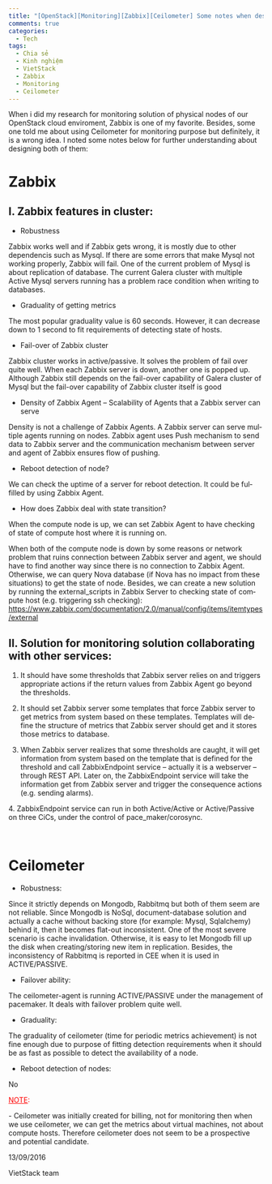 ```yaml
---
title: "[OpenStack][Monitoring][Zabbix][Ceilometer] Some notes when designing monitoring solution for OpenStack cloud"
comments: true
categories: 
  - Tech
tags: 
  - Chia sẻ
  - Kinh nghiệm
  - VietStack
  - Zabbix
  - Monitoring
  - Ceilometer
---
```

When i did my research for monitoring solution of physical nodes of our OpenStack cloud enviroment, Zabbix is one of my favorite. Besides, some one told me about using Ceilometer for monitoring purpose but definitely, it is a wrong idea. I noted some notes below for further understanding about designing both of them:

<h1>Zabbix</h1>

<h2>I. Zabbix features in cluster:</h2>

<ul>
    <li class="western">Robustness</li>
</ul>

Zabbix works well and if Zabbix gets wrong, it is mostly due to other dependencis such as Mysql. If there are some errors that make Mysql not working properly, Zabbix will fail. One of the current problem of Mysql is about replication of database. The current Galera cluster with multiple Active Mysql servers running has a problem race condition when writing to databases.

<ul>
    <li>Graduality of getting metrics</li>
</ul>

The most popular graduality value is 60 seconds. However, it can decrease down to 1 second to fit requirements of detecting state of hosts.

<ul>
    <li>Fail-over of Zabbix cluster</li>
</ul>

Zabbix cluster works in active/passive. It solves the problem of fail over quite well. When each Zabbix server is down, another one is popped up. Although Zabbix still depends on the fail-over capability of Galera cluster of Mysql but the fail-over capability of Zabbix cluster itself is good

<ul>
    <li>Density of Zabbix Agent – Scalability of Agents that a Zabbix server can serve</li>
</ul>

<span lang="en-US">Density is not a challenge of Zabbix Agents. A Zabbix server can serve multiple agents running on nodes. Zabbix agent uses Push mechanism to send data to Zabbix server and the communication mechanism between server and agent of Zabbix ensures flow of pushing.</span>

<ul>
    <li><span lang="en-US">Reboot detection of node?</span></li>
</ul>

<span lang="en-US">We can check the uptime of a server for reboot detection. It could be fulfilled by using Zabbix Agent.</span>

<ul>
    <li><span lang="en-US">How does Zabbix deal with state transition?</span></li>
</ul>

When the compute node is up, we can set Zabbix Agent to have checking of state of compute host where it is running on.

When both of the compute node is down by some reasons or network problem that ruins connection between Zabbix server and agent, we should have to find another way since there is no connection to Zabbix Agent. Otherwise, we can query Nova database (if Nova has no impact from these situations) to get the state of node. Besides, w<span lang="en-US">e can create a new solution by running the external_scripts in Zabbix Server to checking state of compute host (e.g. triggering ssh checking): </span><span lang="zxx"><a href="https://www.zabbix.com/documentation/2.0/manual/config/items/itemtypes/external"><span lang="en-US">https://www.zabbix.com/documentation/2.0/manual/config/items/itemtypes/external</span></a></span>

<h2>II. Solution for monitoring solution collaborating with other services:</h2>

<ol>
<li>It should have some thresholds that Zabbix server relies on and triggers appropriate actions if the return values from Zabbix Agent go beyond the thresholds.</p></li>
<li><p>It should set Zabbix server some templates that force Zabbix server to get metrics from system based on these templates.<span lang="en-US"> Templates will define the structure of metrics that Zabbix server should get and it stores those metrics to database.</span></p></li>
<li><p>When Zabbix server realizes that some thresholds are caught, it will get information from system based on the template that is defined for the threshold and call ZabbixEndpoint service – actually it is a webserver – through REST API. Later on, the ZabbixEndpoint service will take the information get from Zabbix server and trigger the consequence actions (e.g. sending alarms).</p></li>
</ol>

<p><span lang="en-US">4. ZabbixEndpoint service can run in both Active/Active or Active/Passive on three CiCs, under the control of pace_maker/corosync.</span>

&nbsp;

<h1>Ceilometer</h1>

<ul>
    <li>Robustness:</li>
</ul>

Since it strictly depends on Mongodb, Rabbitmq but both of them seem are not reliable. Since Mongodb is NoSql, document-database solution and actually a cache without backing store (for example: Mysql, Sqlalchemy) behind it, then it becomes flat-out inconsistent. One of the most severe scenario is cache invalidation. Otherwise, it is easy to let Mongodb fill up the disk when creating/storing new item in replication. Besides, the inconsistency of Rabbitmq is reported in CEE when it is used in ACTIVE/PASSIVE.

<ul>
    <li>Failover ability<span lang="en-US">:</span></li>
</ul>

The ceilometer-agent is running ACTIVE/PASSIVE under the management of pacemaker. It deals with failover problem quite well.

<ul>
    <li><span lang="en-US">Graduality:</span></li>
</ul>

<span lang="en-US">The graduality of ceilometer (time for periodic metrics achievement) is not fine enough due to purpose of fitting detection requirements when it should be as fast as possible to detect the availability of a node.</span>

<ul>
    <li><span lang="en-US">Reboot detection of nodes:</span></li>
</ul>

<span lang="en-US">No</span>

<p class="western"><span style="color:#ff0000;"><u>NOTE</u></span><span style="color:#ff0000;">:</span></p>

<p class="western">- Ceilometer was initially created for billing, not for monitoring then when we use ceilometer, we can get the metrics about virtual machines, not about compute hosts. Therefore ceilometer does not seem to be a prospective and potential candidate.</p>

<p class="western">13/09/2016</p>

<p class="western">VietStack team</p>
